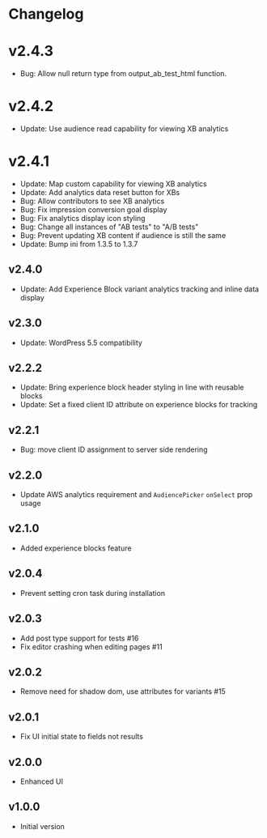 # Changelog

# v2.4.3

- Bug: Allow null return type from output_ab_test_html function.

# v2.4.2

- Update: Use audience read capability for viewing XB analytics

# v2.4.1

- Update: Map custom capability for viewing XB analytics
- Update: Add analytics data reset button for XBs
- Bug: Allow contributors to see XB analytics
- Bug: Fix impression conversion goal display
- Bug: Fix analytics display icon styling
- Bug: Change all instances of "AB tests" to "A/B tests"
- Bug: Prevent updating XB content if audience is still the same
- Update: Bump ini from 1.3.5 to 1.3.7

## v2.4.0

- Update: Add Experience Block variant analytics tracking and inline data display

## v2.3.0

- Update: WordPress 5.5 compatibility

## v2.2.2

- Update: Bring experience block header styling in line with reusable blocks
- Update: Set a fixed client ID attribute on experience blocks for tracking

## v2.2.1

- Bug: move client ID assignment to server side rendering

## v2.2.0

- Update AWS analytics requirement and `AudiencePicker` `onSelect` prop usage

## v2.1.0

- Added experience blocks feature

## v2.0.4

- Prevent setting cron task during installation

## v2.0.3

- Add post type support for tests #16
- Fix editor crashing when editing pages #11

## v2.0.2

- Remove need for shadow dom, use attributes for variants #15

## v2.0.1

- Fix UI initial state to fields not results

## v2.0.0

- Enhanced UI

## v1.0.0

- Initial version
